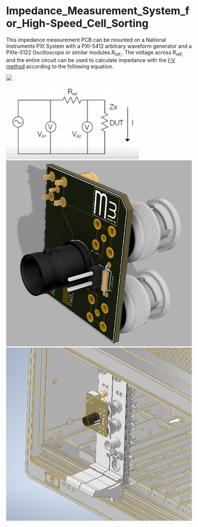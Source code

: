 # Impedance_Measurement_System_for_High-Speed_Cell_Sorting

This impedance measurement PCB can be mounted on a National Instruments PXI System with a PXI-5412 arbitrary waveform generator and a PXIe-5122 Oscilloscope or similar modules.R<sub>ref;</sub>. The voltage across R<sub>ref;</sub> and the entire circuit can be used to calculate impedance with the 
<a href="https://assets.testequity.com/te1/Documents/pdf/impedance-measurement-handbook.pdf#page=23" target="_blank">I-V method</a>
 according to the following equation.

 
![](https://latex.codecogs.com/svg.latex?\Large&space;\color{white}{Z_{x}=\frac{V_{A2}}{I}=\frac{V_{A2}}{V_{A1}-V_{A2}}R_{ref})


<img src="https://github.com/m3-learning/Impedance_Measurement_System_for_High-Speed_Cell_Sorting/blob/main/renders/schematic.PNG" alt="drawing" width="360"/>

<img src="https://github.com/m3-learning/Impedance_Measurement_System_for_High-Speed_Cell_Sorting/blob/main/renders/impedance_pcb.PNG" alt="drawing" width="650"/>

<img src="https://github.com/m3-learning/Impedance_Measurement_System_for_High-Speed_Cell_Sorting/blob/main/renders/pxi_mounted_impedance.PNG" alt="drawing" width="650"/>